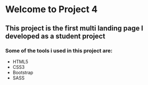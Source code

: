 # Welcome to Project 4
## This project is the first multi landing page I developed as a student project
### Some of the tools i used in this project are:
- HTML5
- CSS3
- Bootstrap
- SASS
